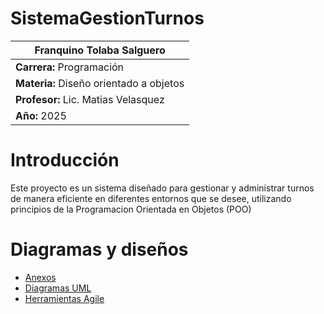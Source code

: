 # SistemaGestionTurnos
| **Franquino Tolaba Salguero** |
|------------------------------------------|
| **Carrera:** Programación                 |
| **Materia:** Diseño orientado a objetos |
| **Profesor:** Lic. Matias Velasquez      |
| **Año:** 2025                            |


# Introducción
Este proyecto es un sistema diseñado para gestionar y administrar turnos de manera eficiente en diferentes entornos que se desee, utilizando principios de la Programacion Orientada en Objetos (POO)

# Diagramas y diseños
* [Anexos](anexos.md) 
* [Diagramas UML](/diagrama/diagramasUML.md)
* [Herramientas Agile](herramientas_agile.md)


